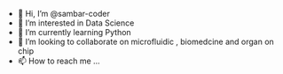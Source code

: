 - 👋 Hi, I’m @sambar-coder
- 👀 I’m interested in Data Science
- 🌱 I’m currently learning Python
- 💞️ I’m looking to collaborate on microfluidic , biomedcine and organ on chip 
- 📫 How to reach me ...

<!---
sambar-coder/sambar-coder is a ✨ special ✨ repository because its `README.md` (this file) appears on your GitHub profile.
You can click the Preview link to take a look at your changes.
--->
